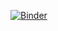 [![Binder](https://mybinder.org/badge_logo.svg)](https://mybinder.org/v2/gh/ruijis/causal-thinking.git/HEAD)
